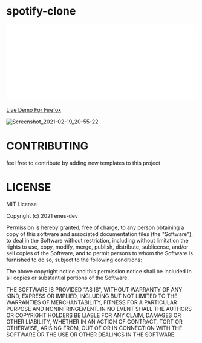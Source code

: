 # spotify-clone


<img src="/myWorkspaces/y/img/navbarLOGO.png" width="600px" height="200px" >    



<a href="https://spotifyclone-4b87e.web.app/"  >Live Demo For Fırefox </a>

![Screenshot_2021-02-19_20-55-22](https://user-images.githubusercontent.com/72499839/108605716-0c7ae980-73c7-11eb-96d5-775f4c0fa862.png)

# CONTRIBUTING

 feel free to contribute by adding new templates to this project


 
# LICENSE



MIT License

Copyright (c) 2021 enes-dev

Permission is hereby granted, free of charge, to any person obtaining a copy
of this software and associated documentation files (the "Software"), to deal
in the Software without restriction, including without limitation the rights
to use, copy, modify, merge, publish, distribute, sublicense, and/or sell
copies of the Software, and to permit persons to whom the Software is
furnished to do so, subject to the following conditions:

The above copyright notice and this permission notice shall be included in all
copies or substantial portions of the Software.

THE SOFTWARE IS PROVIDED "AS IS", WITHOUT WARRANTY OF ANY KIND, EXPRESS OR
IMPLIED, INCLUDING BUT NOT LIMITED TO THE WARRANTIES OF MERCHANTABILITY,
FITNESS FOR A PARTICULAR PURPOSE AND NONINFRINGEMENT. IN NO EVENT SHALL THE
AUTHORS OR COPYRIGHT HOLDERS BE LIABLE FOR ANY CLAIM, DAMAGES OR OTHER
LIABILITY, WHETHER IN AN ACTION OF CONTRACT, TORT OR OTHERWISE, ARISING FROM,
OUT OF OR IN CONNECTION WITH THE SOFTWARE OR THE USE OR OTHER DEALINGS IN THE
SOFTWARE.
